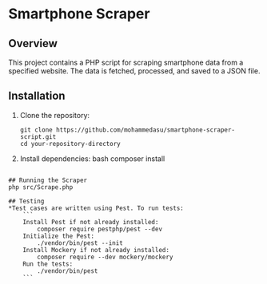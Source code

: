 # Smartphone Scraper

## Overview

This project contains a PHP script for scraping smartphone data from a specified website. The data is fetched, processed, and saved to a JSON file.

## Installation

1. Clone the repository:
   ```
   git clone https://github.com/mohammedasu/smartphone-scraper-script.git
   cd your-repository-directory

2. Install dependencies:
    bash
    composer install
```

## Running the Scraper
php src/Scrape.php

## Testing
*Test cases are written using Pest. To run tests:
    ```
    Install Pest if not already installed:
        composer require pestphp/pest --dev
    Initialize the Pest:
        ./vendor/bin/pest --init
    Install Mockery if not already installed:
        composer require --dev mockery/mockery
    Run the tests:
        ./vendor/bin/pest
    ```

